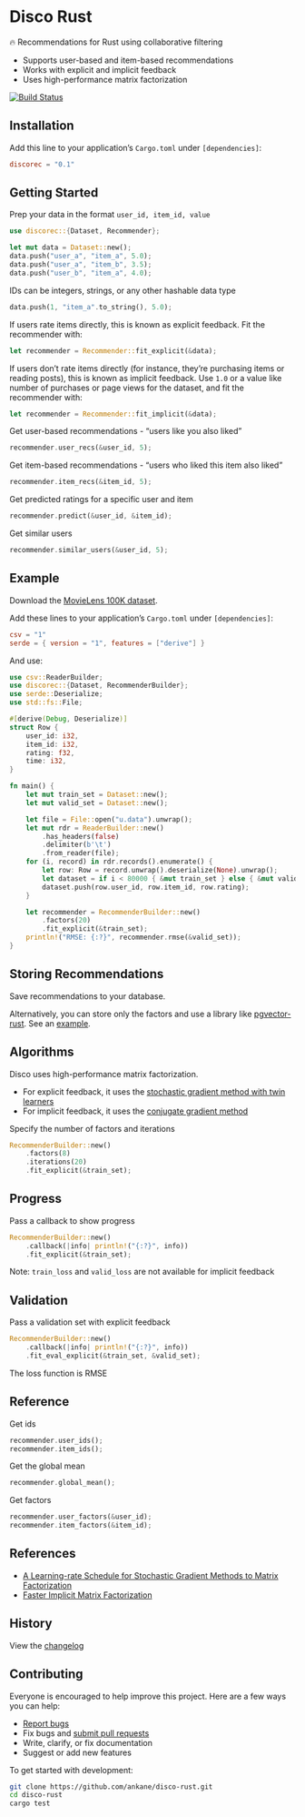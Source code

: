 # Disco Rust

:fire: Recommendations for Rust using collaborative filtering

- Supports user-based and item-based recommendations
- Works with explicit and implicit feedback
- Uses high-performance matrix factorization

[![Build Status](https://github.com/ankane/disco-rust/workflows/build/badge.svg?branch=master)](https://github.com/ankane/disco-rust/actions)

## Installation

Add this line to your application’s `Cargo.toml` under `[dependencies]`:

```toml
discorec = "0.1"
```

## Getting Started

Prep your data in the format `user_id, item_id, value`

```rust
use discorec::{Dataset, Recommender};

let mut data = Dataset::new();
data.push("user_a", "item_a", 5.0);
data.push("user_a", "item_b", 3.5);
data.push("user_b", "item_a", 4.0);
```

IDs can be integers, strings, or any other hashable data type

```rust
data.push(1, "item_a".to_string(), 5.0);
```

If users rate items directly, this is known as explicit feedback. Fit the recommender with:

```rust
let recommender = Recommender::fit_explicit(&data);
```

If users don’t rate items directly (for instance, they’re purchasing items or reading posts), this is known as implicit feedback. Use `1.0` or a value like number of purchases or page views for the dataset, and fit the recommender with:

```rust
let recommender = Recommender::fit_implicit(&data);
```

Get user-based recommendations - “users like you also liked”

```rust
recommender.user_recs(&user_id, 5);
```

Get item-based recommendations - “users who liked this item also liked”

```rust
recommender.item_recs(&item_id, 5);
```

Get predicted ratings for a specific user and item

```rust
recommender.predict(&user_id, &item_id);
```

Get similar users

```rust
recommender.similar_users(&user_id, 5);
```

## Example

Download the [MovieLens 100K dataset](https://grouplens.org/datasets/movielens/100k/).

Add these lines to your application’s `Cargo.toml` under `[dependencies]`:

```toml
csv = "1"
serde = { version = "1", features = ["derive"] }
```

And use:

```rust
use csv::ReaderBuilder;
use discorec::{Dataset, RecommenderBuilder};
use serde::Deserialize;
use std::fs::File;

#[derive(Debug, Deserialize)]
struct Row {
    user_id: i32,
    item_id: i32,
    rating: f32,
    time: i32,
}

fn main() {
    let mut train_set = Dataset::new();
    let mut valid_set = Dataset::new();

    let file = File::open("u.data").unwrap();
    let mut rdr = ReaderBuilder::new()
        .has_headers(false)
        .delimiter(b'\t')
        .from_reader(file);
    for (i, record) in rdr.records().enumerate() {
        let row: Row = record.unwrap().deserialize(None).unwrap();
        let dataset = if i < 80000 { &mut train_set } else { &mut valid_set };
        dataset.push(row.user_id, row.item_id, row.rating);
    }

    let recommender = RecommenderBuilder::new()
        .factors(20)
        .fit_explicit(&train_set);
    println!("RMSE: {:?}", recommender.rmse(&valid_set));
}
```

## Storing Recommendations

Save recommendations to your database.

Alternatively, you can store only the factors and use a library like [pgvector-rust](https://github.com/ankane/pgvector-rust). See an [example](https://github.com/pgvector/pgvector-rust/blob/master/examples/disco/src/main.rs).

## Algorithms

Disco uses high-performance matrix factorization.

- For explicit feedback, it uses the [stochastic gradient method with twin learners](https://www.csie.ntu.edu.tw/~cjlin/papers/libmf/mf_adaptive_pakdd.pdf)
- For implicit feedback, it uses the [conjugate gradient method](https://www.benfrederickson.com/fast-implicit-matrix-factorization/)

Specify the number of factors and iterations

```rust
RecommenderBuilder::new()
    .factors(8)
    .iterations(20)
    .fit_explicit(&train_set);
```

## Progress

Pass a callback to show progress

```rust
RecommenderBuilder::new()
    .callback(|info| println!("{:?}", info))
    .fit_explicit(&train_set);
```

Note: `train_loss` and `valid_loss` are not available for implicit feedback

## Validation

Pass a validation set with explicit feedback

```rust
RecommenderBuilder::new()
    .callback(|info| println!("{:?}", info))
    .fit_eval_explicit(&train_set, &valid_set);
```

The loss function is RMSE

## Reference

Get ids

```rust
recommender.user_ids();
recommender.item_ids();
```

Get the global mean

```rust
recommender.global_mean();
```

Get factors

```rust
recommender.user_factors(&user_id);
recommender.item_factors(&item_id);
```

## References

- [A Learning-rate Schedule for Stochastic Gradient Methods to Matrix Factorization](https://www.csie.ntu.edu.tw/~cjlin/papers/libmf/mf_adaptive_pakdd.pdf)
- [Faster Implicit Matrix Factorization](https://www.benfrederickson.com/fast-implicit-matrix-factorization/)

## History

View the [changelog](https://github.com/ankane/disco-rust/blob/master/CHANGELOG.md)

## Contributing

Everyone is encouraged to help improve this project. Here are a few ways you can help:

- [Report bugs](https://github.com/ankane/disco-rust/issues)
- Fix bugs and [submit pull requests](https://github.com/ankane/disco-rust/pulls)
- Write, clarify, or fix documentation
- Suggest or add new features

To get started with development:

```sh
git clone https://github.com/ankane/disco-rust.git
cd disco-rust
cargo test
```
